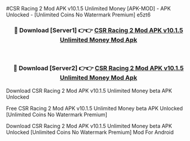 #CSR Racing 2 Mod APK v10.1.5 Unlimited Money [APK-MOD] - APK Unlocked - [Unlimited Coins No Watermark Premium] e5zt6



<div align="center">

<h3>🔴 Download [Server1] 👉👉 <a href="https://momento.my/?title=CSR_Racing_2_Mod_APK_v10.1.5_Unlimited_Money">CSR Racing 2 Mod APK v10.1.5 Unlimited Money Mod Apk</a></h3><br>

<h3>🔴 Download [Server2] 👉👉 <a href="https://momento.my/?title=CSR_Racing_2_Mod_APK_v10.1.5_Unlimited_Money">CSR Racing 2 Mod APK v10.1.5 Unlimited Money Mod Apk</a></h3>
</div>



Download CSR Racing 2 Mod APK v10.1.5 Unlimited Money beta APK Unlocked

Free CSR Racing 2 Mod APK v10.1.5 Unlimited Money beta APK Unlocked [Unlimited Coins No Watermark Premium]

Download CSR Racing 2 Mod APK v10.1.5 Unlimited Money beta APK Unlocked [Unlimited Coins No Watermark Premium] Mod For Android

